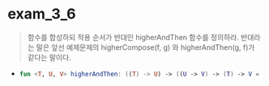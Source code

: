 exam_3_6
===
> 함수를 합성하되 적용 순서가 반대인 higherAndThen 함수를 정의하라.
반대라는 말은 앞선 예제문제의 higherCompose(f, g) 와 higherAndThen(g, f)가 같다는 말이다.
* ```kotlin
  fun <T, U, V> higherAndThen: ((T) -> U) -> ((U -> V) -> (T) -> V = { f: (T) -> U -> { g: (U) -> V -> { x: T -> g(f(x)) } } }

